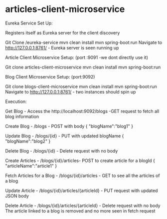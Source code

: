 # articles-client-microservice

Eureka Service Set Up:

Registers itself as Eureka server for the client discovery

Git Clone /eureka-service mvn clean install mvn spring-boot:run
Navigate to http://127.0.0.1:8761/ - Eureka server is seen running up

Article Client Microservice Setup: (port :9091 -we dont directly use it)

Git clone articles-client-microservice
mvn clean install mvn spring-boot:run

Blog Client Microservice Setup: (port:9092)

Git clone blogs-client-microservice
mvn clean install mvn spring-boot:run Navigate to http://127.0.0.1:8761/ - two instances should spin up

Execution: 

Get Blog - Access the http://localhost:9092/blogs -GET request to fetch all blog information

Create Blog - /blogs - POST with body { "blogName":"blog1" }

Update Blog - /blogs/{id} - PUT with updated blogName { "blogName":"blog2" }

Delete Blog - /blogs/{id} - Delete request with no body

Create Articles - /blogs/{id}/articles- POST to create article for a blogId { "articleName":"article1" }

Fetch Articles for a Blog - /blogs/{id}/articles - GET to see all the articles of a blog

Update Article - /blogs/{id}/articles/{articleId} - PUT request with updated JSON body

Delete Article - /blogs/{id}/articles/{articleId} - Delete request with no body The article linked to a blog is removed and no more seen in fetch request
